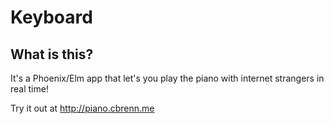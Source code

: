 # Keyboard

## What is this?

It's a Phoenix/Elm app that let's you play the piano with internet strangers in
real time!

Try it out at http://piano.cbrenn.me

